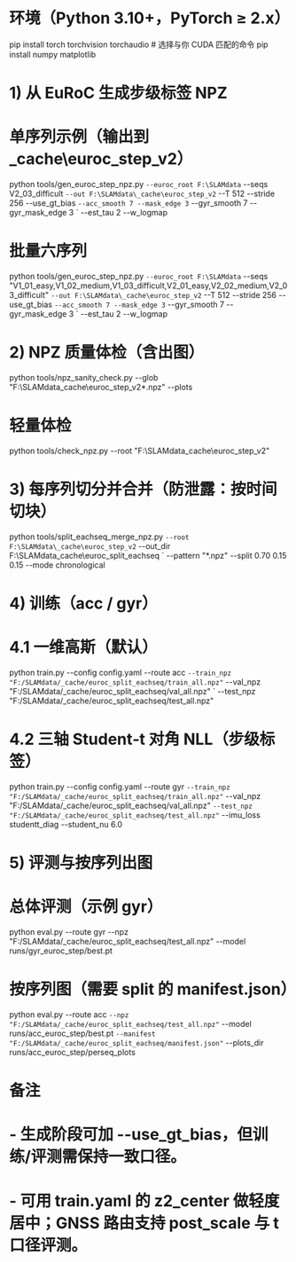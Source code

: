 # 环境（Python 3.10+，PyTorch ≥ 2.x）
pip install torch torchvision torchaudio  # 选择与你 CUDA 匹配的命令
pip install numpy matplotlib

# 1) 从 EuRoC 生成步级标签 NPZ
# 单序列示例（输出到 _cache\euroc_step_v2）
python tools/gen_euroc_step_npz.py `
  --euroc_root F:\SLAMdata `
  --seqs V2_03_difficult `
  --out F:\SLAMdata\_cache\euroc_step_v2 `
  --T 512 --stride 256 --use_gt_bias `
  --acc_smooth 7 --mask_edge 3 `
  --gyr_smooth 7 --gyr_mask_edge 3 `
  --est_tau 2 --w_logmap

# 批量六序列
python tools/gen_euroc_step_npz.py `
  --euroc_root F:\SLAMdata `
  --seqs "V1_01_easy,V1_02_medium,V1_03_difficult,V2_01_easy,V2_02_medium,V2_03_difficult" `
  --out F:\SLAMdata\_cache\euroc_step_v2 `
  --T 512 --stride 256 --use_gt_bias `
  --acc_smooth 7 --mask_edge 3 `
  --gyr_smooth 7 --gyr_mask_edge 3 `
  --est_tau 2 --w_logmap

# 2) NPZ 质量体检（含出图）
python tools/npz_sanity_check.py --glob "F:\SLAMdata\_cache\euroc_step_v2\*.npz" --plots
# 轻量体检
python tools/check_npz.py --root "F:\SLAMdata\_cache\euroc_step_v2"

# 3) 每序列切分并合并（防泄露：按时间切块）
python tools/split_eachseq_merge_npz.py `
  --root F:\SLAMdata\_cache\euroc_step_v2 `
  --out_dir F:\SLAMdata\_cache\euroc_split_eachseq `
  --pattern "*.npz" --split 0.70 0.15 0.15 --mode chronological

# 4) 训练（acc / gyr）
# 4.1 一维高斯（默认）
python train.py --config config.yaml --route acc `
  --train_npz "F:/SLAMdata/_cache/euroc_split_eachseq/train_all.npz" `
  --val_npz   "F:/SLAMdata/_cache/euroc_split_eachseq/val_all.npz" `
  --test_npz  "F:/SLAMdata/_cache/euroc_split_eachseq/test_all.npz"

# 4.2 三轴 Student‑t 对角 NLL（步级标签）
python train.py --config config.yaml --route gyr `
  --train_npz "F:/SLAMdata/_cache/euroc_split_eachseq/train_all.npz" `
  --val_npz   "F:/SLAMdata/_cache/euroc_split_eachseq/val_all.npz" `
  --test_npz  "F:/SLAMdata/_cache/euroc_split_eachseq/test_all.npz" `
  --imu_loss studentt_diag --student_nu 6.0

# 5) 评测与按序列出图
# 总体评测（示例 gyr）
python eval.py --route gyr --npz "F:/SLAMdata/_cache/euroc_split_eachseq/test_all.npz" --model runs/gyr_euroc_step/best.pt

# 按序列图（需要 split 的 manifest.json）
python eval.py --route acc `
  --npz "F:/SLAMdata/_cache/euroc_split_eachseq/test_all.npz" `
  --model runs/acc_euroc_step/best.pt `
  --manifest "F:/SLAMdata/_cache/euroc_split_eachseq/manifest.json" `
  --plots_dir runs/acc_euroc_step/perseq_plots

# 备注
# - 生成阶段可加 --use_gt_bias，但训练/评测需保持一致口径。
# - 可用 train.yaml 的 z2_center 做轻度居中；GNSS 路由支持 post_scale 与 t 口径评测。
